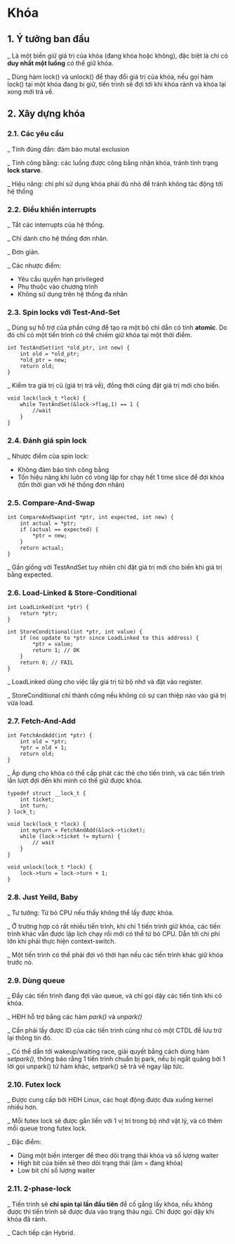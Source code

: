 # Khóa

## 1. Ý tưởng ban đầu

\_ Là một biến giữ giá trị của khóa \(đang khóa hoặc không\), đặc biệt là chỉ có **duy nhất một luồng** có thể giữ khóa.

\_ Dùng hàm lock\(\) và unlock\(\) để thay đổi giá trị của khóa, nếu gọi hàm lock\(\) tại một khóa đang bị giữ, tiến trình sẽ đợi tới khi khóa rảnh và khóa lại xong mới trả về.

## 2. Xây dựng khóa

### 2.1. Các yêu cầu

\_ Tính đúng đắn: đảm bảo mutal exclusion

\_ Tính công bằng: các luồng được công bằng nhận khóa, tránh tình trạng **lock starve**.

\_ Hiệu năng: chi phí sử dụng khóa phải đủ nhỏ để tránh không tác động tới hệ thống

### 2.2. Điều khiển interrupts

\_ Tắt các interrupts của hệ thống.

\_ Chỉ dành cho hệ thống đơn nhân.

\_ Đơn giản.

\_ Các nhược điểm:

* Yêu cầu quyền hạn privileged
* Phụ thuộc vào chương trình
* Không sử dụng trên hệ thống đa nhân

### 2.3. Spin locks với Test-And-Set

\_ Dùng sự hỗ trợ của phần cứng để tạo ra một bộ chỉ dẫn có tính **atomic**. Do đó chỉ có một tiến trình có thể chiếm giữ khóa tại một thời điểm.

```text
int TestAndSet(int *old_ptr, int new) {
    int old = *old_ptr;
    *old_ptr = new;
    return old;
}
```

\_ Kiểm tra giá trị cũ \(giá trị trả về\), đồng thời cũng đặt giá trị mới cho biến.

```text
void lock(lock_t *lock) {
    while TestAndSet(&lock->flag,1) == 1 {
        //wait
    }
}
```

### 2.4. Đánh giá spin lock

\_ Nhược điểm của spin lock:

* Không đảm bảo tính công bằng
* Tốn hiệu năng khi luôn có vòng lặp for chạy hết 1 time slice để đợi khóa \(tốn thời gian với hệ thống đơn nhân\)

### 2.5. Compare-And-Swap

```text
int CompareAndSwap(int *ptr, int expected, int new) {
    int actual = *ptr;
    if (actual == expected) {
        *ptr = new;
    }
    return actual;
}
```

\_ Gần giống với TestAndSet tuy nhiên chỉ đặt giá trị mới cho biến khi giá trị bằng expected.

### 2.6. Load-Linked & Store-Conditional

```text
int LoadLinked(int *ptr) {
    return *ptr;
}

int StoreConditional(int *ptr, int value) {
    if (no update to *ptr since LoadLinked to this address) {
        *ptr = value;
        return 1; // OK
    }
    return 0; // FAIL    
}
```

\_ LoadLinked dùng cho việc lấy giá trị từ bộ nhớ và đặt vào register. 

\_ StoreConditional chỉ thành công nếu không có sự can thiệp nào vào giá trị vừa load. 

### 2.7. Fetch-And-Add

```text
int FetchAndAdd(int *ptr) {
    int old = *ptr;
    *ptr = old + 1;
    return old;
}
```

\_ Áp dụng cho khóa có thể cấp phát các thẻ cho tiến trình, và các tiến trình lần lượt đợi đến khi mình có thể giữ được khóa.

```text
typedef struct __lock_t {
    int ticket;
    int turn;
} lock_t;

void lock(lock_t *lock) {
    int myturn = FetchAndAdd(&lock->ticket);
    while (lock->ticket != myturn) {
        // wait
    }
}

void unlock(lock_t *lock) {
    lock->turn = lock->turn + 1;
}
```

### 2.8. Just Yeild, Baby

\_ Tư tưởng: Từ bỏ CPU nếu thấy không thể lấy được khóa.

\_ Ở trường hợp có rất nhiều tiến trình, khi chỉ 1 tiến trình giữ khóa, các tiến trình khác vẫn được lập lịch chạy rồi mới có thể từ bỏ CPU. Dẫn tới chi phí lớn khi phải thực hiện context-switch.

\_ Một tiến trình có thể phải đợi vô thời hạn nếu các tiến trình khác giữ khóa trước nó.

### 2.9. Dùng queue

\_ Đẩy các tiến trình đang đợi vào queue, và chỉ gọi dậy các tiến tình khi có khóa.

\_ HĐH hỗ trợ bằng các hàm _park\(\)_ và _unpark\(\)_ 

\_ Cần phải lấy được ID của các tiến trình cũng như có một CTDL để lưu trữ lại thông tin đó.

\_ Có thể dẫn tới wakeup/waiting race, giải quyết bằng cách dùng hàm _setpark\(\)_, thông báo rằng 1 tiến trình chuẩn bị park, nếu bị ngắt quãng bởi 1 lời gọi unpark\(\) từ hàm khác, setpark\(\) sẽ trả về ngay lập tức.

### 2.10. Futex lock

\_ Được cung cấp bởi HĐH Linux, các hoạt động được đưa xuống kernel nhiều hơn.

\_ Mỗi futex lock sẽ được gắn liền với 1 vị trí trong bộ nhớ vật lý, và có thêm mỗi queue trong futex lock.

\_ Đặc điểm:

* Dùng một biến interger để theo dõi trạng thái khóa và số lượng waiter
* High bit của biến sẽ theo dõi trạng thái \(âm = đang khóa\)
* Low bit chỉ số lượng waiter

### 2.11. 2-phase-lock

\_ Tiến trình sẽ **chỉ spin tại lần đầu tiên** để cố gắng lấy khóa, nếu không được thì tiến trình sẽ được đưa vào trạng tháu ngủ. Chỉ được gọi dậy khi khóa đã rảnh.

\_ Cách tiếp cận Hybrid.

